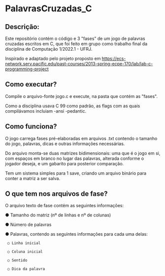 # PalavrasCruzadas_C


## Descrição:

Este repositório contém o código e 3 "fases" de um jogo de palavras cruzadas escritos em C, que foi feito em grupo como trabalho final da disciplina de Computação 1/2022.1 - UFRJ.

Inspirado e adaptado pelo projeto proposto em https://ecs-network.serv.pacific.edu/past-courses/2013-spring-ecpe-170/lab/lab-c-programming-project

## Como executar?

Compile o arquivo-fonte jogo.c e execute, na pasta que contém as "fases".

Como a disciplina usava C 99 como padrão, as flags com as quais compilávamos incluiam -ansi -pedantic.

## Como funciona?

O jogo carrega fases pré-elaboradas em arquivos .txt contendo o tamanho do jogo, palavras, dicas e outras informações necessárias. 

Do arquivo monta-se duas matrizes bidimensionais: uma que é o jogo em si, com espaços em branco no lugar das palavras, alterada conforme o jogador deseja, e um gabarito para posterior comparação.


Tem um sistema simples para 1 save, criando um arquivo binário para conter a matriz a ser salva.


## O que tem nos arquivos de fase?

O arquivo texto de fase contém as seguintes informações:

● Tamanho do matriz (nº de linhas e nº de colunas)

● Número de palavras

● Palavras, contendo as seguintes informações para cada uma delas:

     ○ Linha inicial 
  
     ○ Coluna inicial
  
     ○ Sentido
  
     ○ Dica da palavra
